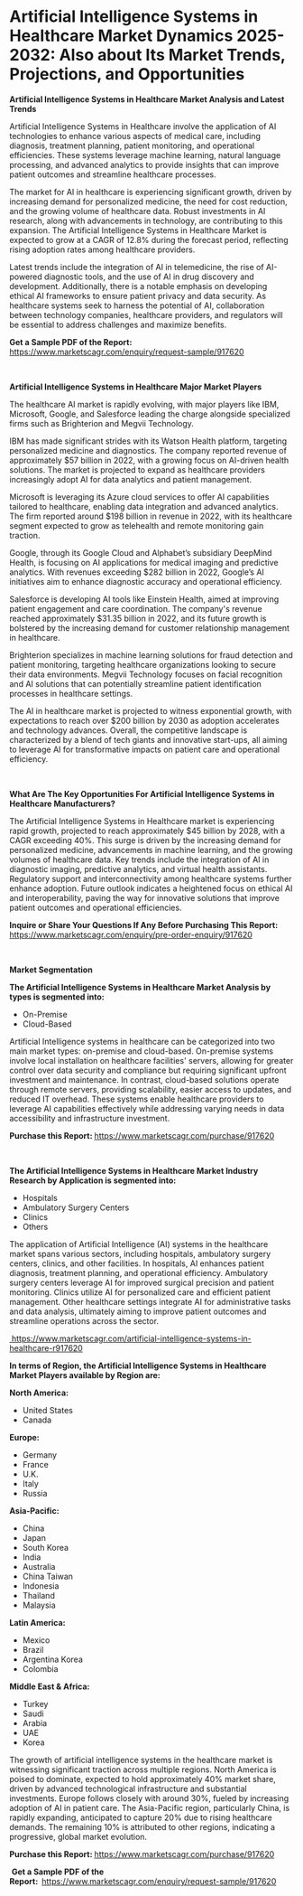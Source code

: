 <p><h1>Artificial Intelligence Systems in Healthcare Market Dynamics 2025-2032: Also about Its Market Trends, Projections, and Opportunities</h1></p><p><strong>Artificial Intelligence Systems in Healthcare Market Analysis and Latest Trends</strong></p>
<p><p>Artificial Intelligence Systems in Healthcare involve the application of AI technologies to enhance various aspects of medical care, including diagnosis, treatment planning, patient monitoring, and operational efficiencies. These systems leverage machine learning, natural language processing, and advanced analytics to provide insights that can improve patient outcomes and streamline healthcare processes.</p><p>The market for AI in healthcare is experiencing significant growth, driven by increasing demand for personalized medicine, the need for cost reduction, and the growing volume of healthcare data. Robust investments in AI research, along with advancements in technology, are contributing to this expansion. The Artificial Intelligence Systems in Healthcare Market is expected to grow at a CAGR of 12.8% during the forecast period, reflecting rising adoption rates among healthcare providers.</p><p>Latest trends include the integration of AI in telemedicine, the rise of AI-powered diagnostic tools, and the use of AI in drug discovery and development. Additionally, there is a notable emphasis on developing ethical AI frameworks to ensure patient privacy and data security. As healthcare systems seek to harness the potential of AI, collaboration between technology companies, healthcare providers, and regulators will be essential to address challenges and maximize benefits.</p></p>
<p><strong>Get a Sample PDF of the Report:&nbsp;</strong> <a href="https://www.marketscagr.com/enquiry/request-sample/917620?utm_campaign=3258&utm_medium=2&utm_source=Github&utm_content=ia&utm_term=18042025&utm_id=artificial-intelligence-systems-in-healthcare">https://www.marketscagr.com/enquiry/request-sample/917620</a></p>
<p>&nbsp;</p>
<p><strong>Artificial Intelligence Systems in Healthcare Major Market Players</strong></p>
<p><p>The healthcare AI market is rapidly evolving, with major players like IBM, Microsoft, Google, and Salesforce leading the charge alongside specialized firms such as Brighterion and Megvii Technology.</p><p>IBM has made significant strides with its Watson Health platform, targeting personalized medicine and diagnostics. The company reported revenue of approximately $57 billion in 2022, with a growing focus on AI-driven health solutions. The market is projected to expand as healthcare providers increasingly adopt AI for data analytics and patient management.</p><p>Microsoft is leveraging its Azure cloud services to offer AI capabilities tailored to healthcare, enabling data integration and advanced analytics. The firm reported around $198 billion in revenue in 2022, with its healthcare segment expected to grow as telehealth and remote monitoring gain traction.</p><p>Google, through its Google Cloud and Alphabet’s subsidiary DeepMind Health, is focusing on AI applications for medical imaging and predictive analytics. With revenues exceeding $282 billion in 2022, Google’s AI initiatives aim to enhance diagnostic accuracy and operational efficiency.</p><p>Salesforce is developing AI tools like Einstein Health, aimed at improving patient engagement and care coordination. The company's revenue reached approximately $31.35 billion in 2022, and its future growth is bolstered by the increasing demand for customer relationship management in healthcare.</p><p>Brighterion specializes in machine learning solutions for fraud detection and patient monitoring, targeting healthcare organizations looking to secure their data environments. Megvii Technology focuses on facial recognition and AI solutions that can potentially streamline patient identification processes in healthcare settings.</p><p>The AI in healthcare market is projected to witness exponential growth, with expectations to reach over $200 billion by 2030 as adoption accelerates and technology advances. Overall, the competitive landscape is characterized by a blend of tech giants and innovative start-ups, all aiming to leverage AI for transformative impacts on patient care and operational efficiency.</p></p>
<p>&nbsp;</p>
<p><strong>What Are The Key Opportunities For Artificial Intelligence Systems in Healthcare Manufacturers?</strong></p>
<p><p>The Artificial Intelligence Systems in Healthcare market is experiencing rapid growth, projected to reach approximately $45 billion by 2028, with a CAGR exceeding 40%. This surge is driven by the increasing demand for personalized medicine, advancements in machine learning, and the growing volumes of healthcare data. Key trends include the integration of AI in diagnostic imaging, predictive analytics, and virtual health assistants. Regulatory support and interconnectivity among healthcare systems further enhance adoption. Future outlook indicates a heightened focus on ethical AI and interoperability, paving the way for innovative solutions that improve patient outcomes and operational efficiencies.</p></p>
<p><strong>Inquire or Share Your Questions If Any Before Purchasing This Report:</strong> <a href="https://www.marketscagr.com/enquiry/pre-order-enquiry/917620?utm_campaign=3258&utm_medium=2&utm_source=Github&utm_content=ia&utm_term=18042025&utm_id=artificial-intelligence-systems-in-healthcare">https://www.marketscagr.com/enquiry/pre-order-enquiry/917620</a></p>
<p>&nbsp;</p>
<p><strong>Market Segmentation</strong></p>
<p><strong>The Artificial Intelligence Systems in Healthcare Market Analysis by types is segmented into:</strong></p>
<p><ul><li>On-Premise</li><li>Cloud-Based</li></ul></p>
<p><p>Artificial Intelligence systems in healthcare can be categorized into two main market types: on-premise and cloud-based. On-premise systems involve local installation on healthcare facilities' servers, allowing for greater control over data security and compliance but requiring significant upfront investment and maintenance. In contrast, cloud-based solutions operate through remote servers, providing scalability, easier access to updates, and reduced IT overhead. These systems enable healthcare providers to leverage AI capabilities effectively while addressing varying needs in data accessibility and infrastructure investment.</p></p>
<p><strong>Purchase this Report:&nbsp;</strong><a href="https://www.marketscagr.com/purchase/917620?utm_campaign=3258&utm_medium=2&utm_source=Github&utm_content=ia&utm_term=18042025&utm_id=artificial-intelligence-systems-in-healthcare">https://www.marketscagr.com/purchase/917620</a></p>
<p>&nbsp;</p>
<p><strong>The Artificial Intelligence Systems in Healthcare Market Industry Research by Application is segmented into:</strong></p>
<p><ul><li>Hospitals</li><li>Ambulatory Surgery Centers</li><li>Clinics</li><li>Others</li></ul></p>
<p><p>The application of Artificial Intelligence (AI) systems in the healthcare market spans various sectors, including hospitals, ambulatory surgery centers, clinics, and other facilities. In hospitals, AI enhances patient diagnosis, treatment planning, and operational efficiency. Ambulatory surgery centers leverage AI for improved surgical precision and patient monitoring. Clinics utilize AI for personalized care and efficient patient management. Other healthcare settings integrate AI for administrative tasks and data analysis, ultimately aiming to improve patient outcomes and streamline operations across the sector.</p></p>
<p><a href="https://www.marketscagr.com/artificial-intelligence-systems-in-healthcare-r917620?utm_campaign=3258&utm_medium=2&utm_source=Github&utm_content=ia&utm_term=18042025&utm_id=artificial-intelligence-systems-in-healthcare">&nbsp;https://www.marketscagr.com/artificial-intelligence-systems-in-healthcare-r917620</a></p>
<p><strong>In terms of Region, the Artificial Intelligence Systems in Healthcare Market Players available by Region are:</strong></p>
<p>
    <p> <strong> North America: </strong>
        <ul>
            <li>United States</li>
            <li>Canada</li>
        </ul>
        </p> 
    <p> <strong> Europe: </strong>
        <ul>
            <li>Germany</li>
            <li>France</li>
            <li>U.K.</li>
            <li>Italy</li>
            <li>Russia</li>
        </ul>
        </p> 
    <p> <strong> Asia-Pacific: </strong>
        <ul>
            <li>China</li>
            <li>Japan</li>
            <li>South Korea</li>
            <li>India</li>
            <li>Australia</li>
            <li>China Taiwan</li>
            <li>Indonesia</li>
            <li>Thailand</li>
            <li>Malaysia</li>
        </ul>
        </p> 
    <p> <strong> Latin America: </strong>
        <ul>
            <li>Mexico</li>
            <li>Brazil</li>
            <li>Argentina Korea</li>
            <li>Colombia</li>
        </ul>
        </p> 
    <p> <strong> Middle East & Africa: </strong>
        <ul>
            <li>Turkey</li>
            <li>Saudi</li>
            <li>Arabia</li>
            <li>UAE</li>
            <li>Korea</li>
        </ul>
    </p>
    </p>
<p><p>The growth of artificial intelligence systems in the healthcare market is witnessing significant traction across multiple regions. North America is poised to dominate, expected to hold approximately 40% market share, driven by advanced technological infrastructure and substantial investments. Europe follows closely with around 30%, fueled by increasing adoption of AI in patient care. The Asia-Pacific region, particularly China, is rapidly expanding, anticipated to capture 20% due to rising healthcare demands. The remaining 10% is attributed to other regions, indicating a progressive, global market evolution.</p></p>
<p><strong>Purchase this Report: </strong><a href="https://www.marketscagr.com/purchase/917620?utm_campaign=3258&utm_medium=2&utm_source=Github&utm_content=ia&utm_term=18042025&utm_id=artificial-intelligence-systems-in-healthcare">https://www.marketscagr.com/purchase/917620</a></p>
<p>&nbsp;<strong>Get a Sample PDF of the Report:&nbsp;&nbsp;</strong><a href="https://www.marketscagr.com/enquiry/request-sample/917620?utm_campaign=3258&utm_medium=2&utm_source=Github&utm_content=ia&utm_term=18042025&utm_id=artificial-intelligence-systems-in-healthcare">https://www.marketscagr.com/enquiry/request-sample/917620</a></p>
<p><strong></strong></p>
<p><p></p><p></p><p></p></p>